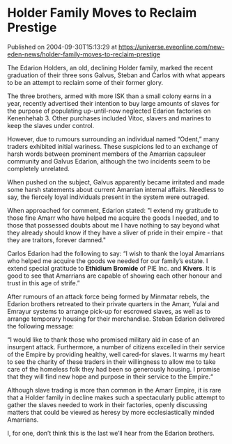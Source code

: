 # Holder Family Moves to Reclaim Prestige
Published on 2004-09-30T15:13:29 at https://universe.eveonline.com/new-eden-news/holder-family-moves-to-reclaim-prestige

The Edarion Holders, an old, declining Holder family, marked the recent graduation of their three sons Galvus, Steban and Carlos with what appears to be an attempt to reclaim some of their former glory.   
  
The three brothers, armed with more ISK than a small colony earns in a year, recently advertised their intention to buy large amounts of slaves for the purpose of populating up-until-now neglected Edarion factories on Kenenhehab 3. Other purchases included Vitoc, slavers and marines to keep the slaves under control.   
  
However, due to rumours surrounding an individual named “Odent,” many traders exhibited initial wariness. These suspicions led to an exchange of harsh words between prominent members of the Amarrian capsuleer community and Galvus Edarion, although the two incidents seem to be completely unrelated.   
  
When pushed on the subject, Galvus apparently became irritated and made some harsh statements about current Amarrian internal affairs. Needless to say, the fiercely loyal individuals present in the system were outraged.   
  
When approached for comment, Edarion stated: "I extend my gratitude to those fine Amarr who have helped me acquire the goods I needed, and to those that possessed doubts about me I have nothing to say beyond what they already should know if they have a sliver of pride in their empire - that they are traitors, forever damned."   
  
Carlos Edarion had the following to say: “I wish to thank the loyal Amarrians who helped me acquire the goods we needed for our family’s estate. I extend special gratitude to **Ethidium Bromide** of PIE Inc. and **Kivers**. It is good to see that Amarrians are capable of showing each other honour and trust in this age of strife.”   
  
After rumours of an attack force being formed by Minmatar rebels, the Edarion brothers retreated to their private quarters in the Amarr, Yulai and Emrayur systems to arrange pick-up for escrowed slaves, as well as to arrange temporary housing for their merchandise. Steban Edarion delivered the following message:   
  
“I would like to thank those who promised military aid in case of an insurgent attack. Furthermore, a number of citizens excelled in their service of the Empire by providing healthy, well cared-for slaves. It warms my heart to see the charity of these traders in their willingness to allow me to take care of the homeless folk they had been so generously housing. I promise that they will find new hope and purpose in their service to the Empire.“   
  
Although slave trading is more than common in the Amarr Empire, it is rare that a Holder family in decline makes such a spectacularly public attempt to gather the slaves needed to work in their factories, openly discussing matters that could be viewed as heresy by more ecclesiastically minded Amarrians.   
  
I, for one, don’t think this is the last we’ll hear from the Edarion brothers.
